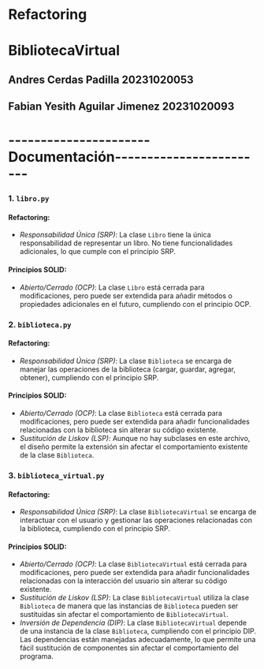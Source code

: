 # Refactoring
# BibliotecaVirtual
## Andres Cerdas Padilla  20231020053
## Fabian Yesith Aguilar Jimenez  20231020093

# ----------------------Documentación------------------------
### 1. `libro.py`

#### Refactoring:
- *Responsabilidad Única (SRP)*: La clase `Libro` tiene la única responsabilidad de representar un libro. No tiene funcionalidades adicionales, lo que cumple con el principio SRP.

#### Principios SOLID:
- *Abierto/Cerrado (OCP)*: La clase `Libro` está cerrada para modificaciones, pero puede ser extendida para añadir métodos o propiedades adicionales en el futuro, cumpliendo con el principio OCP.

### 2. `biblioteca.py`

#### Refactoring:
- *Responsabilidad Única (SRP)*: La clase `Biblioteca` se encarga de manejar las operaciones de la biblioteca (cargar, guardar, agregar, obtener), cumpliendo con el principio SRP.

#### Principios SOLID:
- *Abierto/Cerrado (OCP)*: La clase `Biblioteca` está cerrada para modificaciones, pero puede ser extendida para añadir funcionalidades relacionadas con la biblioteca sin alterar su código existente.
- *Sustitución de Liskov (LSP)*: Aunque no hay subclases en este archivo, el diseño permite la extensión sin afectar el comportamiento existente de la clase `Biblioteca`.

### 3. `biblioteca_virtual.py`

#### Refactoring:
- *Responsabilidad Única (SRP)*: La clase `BibliotecaVirtual` se encarga de interactuar con el usuario y gestionar las operaciones relacionadas con la biblioteca, cumpliendo con el principio SRP.

#### Principios SOLID:
- *Abierto/Cerrado (OCP)*: La clase `BibliotecaVirtual` está cerrada para modificaciones, pero puede ser extendida para añadir funcionalidades relacionadas con la interacción del usuario sin alterar su código existente.
- *Sustitución de Liskov (LSP)*: La clase `BibliotecaVirtual` utiliza la clase `Biblioteca` de manera que las instancias de `Biblioteca` pueden ser sustituidas sin afectar el comportamiento de `BibliotecaVirtual`.
- *Inversión de Dependencia (DIP)*: La clase `BibliotecaVirtual` depende de una instancia de la clase `Biblioteca`, cumpliendo con el principio DIP. Las dependencias están manejadas adecuadamente, lo que permite una fácil sustitución de componentes sin afectar el comportamiento del programa.
